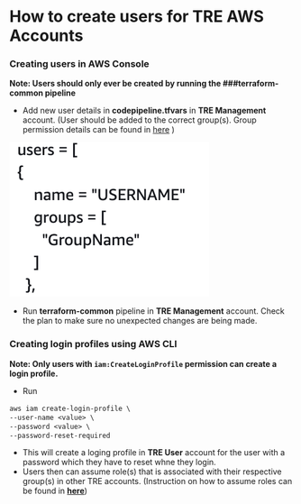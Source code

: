 # How to create users for TRE AWS Accounts

### Creating users in AWS Console

**Note: Users should only ever be created by running the ###terraform-common pipeline**

- Add new user details in **codepipeline.tfvars** in  **TRE Management** account. (User should be added to the correct group(s). Group permission details can be found in [here](https://github.com/nationalarchives/da-transform-terraform-environments/tree/common/common/templates) )

![Screenshot](images/adding-users-in-tfvars.png)

- Run **terraform-common** pipeline in **TRE Management** account. Check the plan to make sure no unexpected changes are being made.

### Creating login profiles using AWS CLI 

**Note: Only users with `iam:CreateLoginProfile` permission can create a login profile.**

-  Run  
```
aws iam create-login-profile \
--user-name <value> \
--password <value> \
--password-reset-required
```
- This will create a loging profile in **TRE User** account for the user with a password which they have to reset whne they login. 
- Users then can assume role(s) that is associated with their respective group(s) in other TRE accounts. (Instruction on how to assume roles can be found in [**here**](https://github.com/nationalarchives/da-transform-dev-documentation/tree/master/runbooks/how-to-assume-roles-using-AWS-CLI))